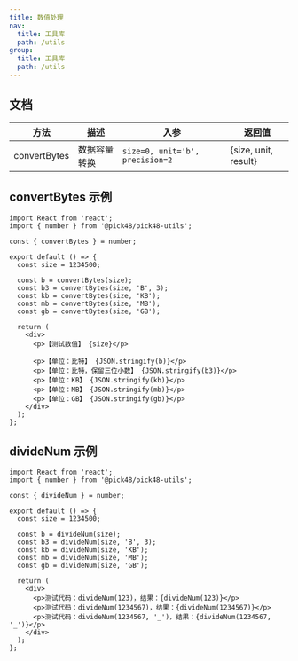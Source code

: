 ```yaml
---
title: 数值处理
nav:
  title: 工具库
  path: /utils
group:
  title: 工具库
  path: /utils
---
```


## 文档

| 方法         | 描述         | 入参                            | 返回值               |
| ------------ | ------------ | ------------------------------- | -------------------- |
| convertBytes | 数据容量转换 | `size=0, unit='b', precision=2` | {size, unit, result} |

## convertBytes 示例

```tsx
import React from 'react';
import { number } from '@pick48/pick48-utils';

const { convertBytes } = number;

export default () => {
  const size = 1234500;

  const b = convertBytes(size);
  const b3 = convertBytes(size, 'B', 3);
  const kb = convertBytes(size, 'KB');
  const mb = convertBytes(size, 'MB');
  const gb = convertBytes(size, 'GB');

  return (
    <div>
      <p>【测试数值】 {size}</p>

      <p>【单位：比特】 {JSON.stringify(b)}</p>
      <p>【单位：比特，保留三位小数】 {JSON.stringify(b3)}</p>
      <p>【单位：KB】 {JSON.stringify(kb)}</p>
      <p>【单位：MB】 {JSON.stringify(mb)}</p>
      <p>【单位：GB】 {JSON.stringify(gb)}</p>
    </div>
  );
};
```

## divideNum 示例

```tsx
import React from 'react';
import { number } from '@pick48/pick48-utils';

const { divideNum } = number;

export default () => {
  const size = 1234500;

  const b = divideNum(size);
  const b3 = divideNum(size, 'B', 3);
  const kb = divideNum(size, 'KB');
  const mb = divideNum(size, 'MB');
  const gb = divideNum(size, 'GB');

  return (
    <div>
      <p>测试代码：divideNum(123)，结果：{divideNum(123)}</p>
      <p>测试代码：divideNum(1234567)，结果：{divideNum(1234567)}</p>
      <p>测试代码：divideNum(1234567, '_')，结果：{divideNum(1234567, '_')}</p>
    </div>
  );
};
```
